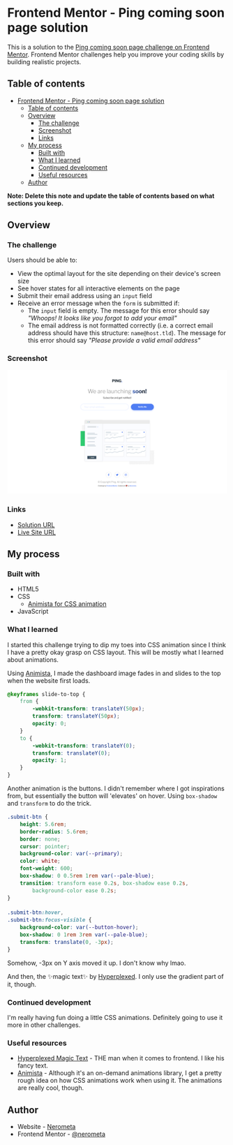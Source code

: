 # Frontend Mentor - Ping coming soon page solution

This is a solution to the [Ping coming soon page challenge on Frontend Mentor](https://www.frontendmentor.io/challenges/ping-single-column-coming-soon-page-5cadd051fec04111f7b848da). Frontend Mentor challenges help you improve your coding skills by building realistic projects.

## Table of contents

-   [Frontend Mentor - Ping coming soon page solution](#frontend-mentor---ping-coming-soon-page-solution)
    -   [Table of contents](#table-of-contents)
    -   [Overview](#overview)
        -   [The challenge](#the-challenge)
        -   [Screenshot](#screenshot)
        -   [Links](#links)
    -   [My process](#my-process)
        -   [Built with](#built-with)
        -   [What I learned](#what-i-learned)
        -   [Continued development](#continued-development)
        -   [Useful resources](#useful-resources)
    -   [Author](#author)

**Note: Delete this note and update the table of contents based on what sections you keep.**

## Overview

### The challenge

Users should be able to:

-   View the optimal layout for the site depending on their device's screen size
-   See hover states for all interactive elements on the page
-   Submit their email address using an `input` field
-   Receive an error message when the `form` is submitted if:
    -   The `input` field is empty. The message for this error should say _"Whoops! It looks like you forgot to add your email"_
    -   The email address is not formatted correctly (i.e. a correct email address should have this structure: `name@host.tld`). The message for this error should say _"Please provide a valid email address"_

### Screenshot

![](./images/screenshot.png)

### Links

-   [Solution URL](https://www.frontendmentor.io/solutions/ping-coming-soon-page-a-little-custom-css-animations-m41uhuM61Q)
-   [Live Site URL](https://nerometa.github.io/ping-coming-soon-page-challenge/)

## My process

### Built with

-   HTML5
-   CSS
    -   [Animista for CSS animation](https://animista.net/)
-   JavaScript

### What I learned

I started this challenge trying to dip my toes into CSS animation since I think I have a pretty okay grasp on CSS layout. This will be mostly what I learned about animations.

Using [Animista](https://animista.net/), I made the dashboard image fades in and slides to the top when the website first loads.

```css
@keyframes slide-to-top {
	from {
		-webkit-transform: translateY(50px);
		transform: translateY(50px);
		opacity: 0;
	}
	to {
		-webkit-transform: translateY(0);
		transform: translateY(0);
		opacity: 1;
	}
}
```

Another animation is the buttons. I didn't remember where I got inspirations from, but essentially the button will 'elevates' on hover. Using `box-shadow` and `transform` to do the trick.

```css
.submit-btn {
	height: 5.6rem;
	border-radius: 5.6rem;
	border: none;
	cursor: pointer;
	background-color: var(--primary);
	color: white;
	font-weight: 600;
	box-shadow: 0 0.5rem 1rem var(--pale-blue);
	transition: transform ease 0.2s, box-shadow ease 0.2s,
		background-color ease 0.2s;
}

.submit-btn:hover,
.submit-btn:focus-visible {
	background-color: var(--button-hover);
	box-shadow: 0 1rem 3rem var(--pale-blue);
	transform: translate(0, -3px);
}
```

Somehow, -3px on Y axis moved it up. I don't know why lmao.

And then, the ✨magic text✨ by [Hyperplexed](https://www.youtube.com/watch?v=yu0Cm4BqQv0). I only use the gradient part of it, though.

### Continued development

I'm really having fun doing a little CSS animations. Definitely going to use it more in other challenges.

### Useful resources

-   [Hyperplexed Magic Text](https://www.youtube.com/watch?v=yu0Cm4BqQv0) - THE man when it comes to frontend. I like his fancy text.
-   [Animista](https://animista.net/) - Although it's an on-demand animations library, I get a pretty rough idea on how CSS animations work when using it. The animations are really cool, though.

## Author

-   Website - [Nerometa](https://www.github.com/nerometa)
-   Frontend Mentor - [@nerometa](https://www.frontendmentor.io/profile/nerometa)
